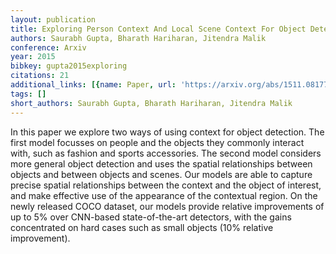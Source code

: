 ```yaml
---
layout: publication
title: Exploring Person Context And Local Scene Context For Object Detection
authors: Saurabh Gupta, Bharath Hariharan, Jitendra Malik
conference: Arxiv
year: 2015
bibkey: gupta2015exploring
citations: 21
additional_links: [{name: Paper, url: 'https://arxiv.org/abs/1511.08177'}]
tags: []
short_authors: Saurabh Gupta, Bharath Hariharan, Jitendra Malik
---
```

In this paper we explore two ways of using context for object detection. The
first model focusses on people and the objects they commonly interact with,
such as fashion and sports accessories. The second model considers more general
object detection and uses the spatial relationships between objects and between
objects and scenes. Our models are able to capture precise spatial
relationships between the context and the object of interest, and make
effective use of the appearance of the contextual region. On the newly released
COCO dataset, our models provide relative improvements of up to 5% over
CNN-based state-of-the-art detectors, with the gains concentrated on hard cases
such as small objects (10% relative improvement).